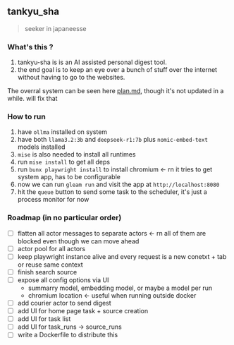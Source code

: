 ## tankyu_sha

> seeker in japaneesse

### What's this ?

1. tankyu-sha is is an AI assisted personal digest tool.
2. the end goal is to keep an eye over a bunch of stuff over the internet
   without having to go to the websites.

The overral system can be seen here [plan.md](plan.md), though it's not updated
in a while. will fix that

### How to run

1. have `ollma` installed on system
2. have both `llama3.2:3b` and `deepseek-r1:7b` plus `nomic-embed-text` models
   installed
3. `mise` is also needed to install all runtimes
4. run `mise install` to get all deps
5. run `bunx playwright install` to install chromium <- rn it tries to get
   system app, has to be configurable
6. now we can run `gleam run` and visit the app at `http://localhost:8080`
7. hit the `queue` button to send some task to the scheduler, it's just a
   process monitor for now

### Roadmap (in no particular order)

- [ ] flatten all actor messages to separate actors <- rn all of them are
      blocked even though we can move ahead
- [ ] actor pool for all actors
- [ ] keep playwright instance alive and every request is a new conetxt + tab or
      reuse same context
- [ ] finish search source
- [ ] expose all config options via UI
  - summarry model, embedding model, or maybe a model per run
  - chromium location <- useful when running outside docker
- [ ] add courier actor to send digest
- [ ] add UI for home page task + source creation
- [ ] add UI for task list
- [ ] add UI for task_runs -> source_runs
- [ ] write a Dockerfile to distribute this
